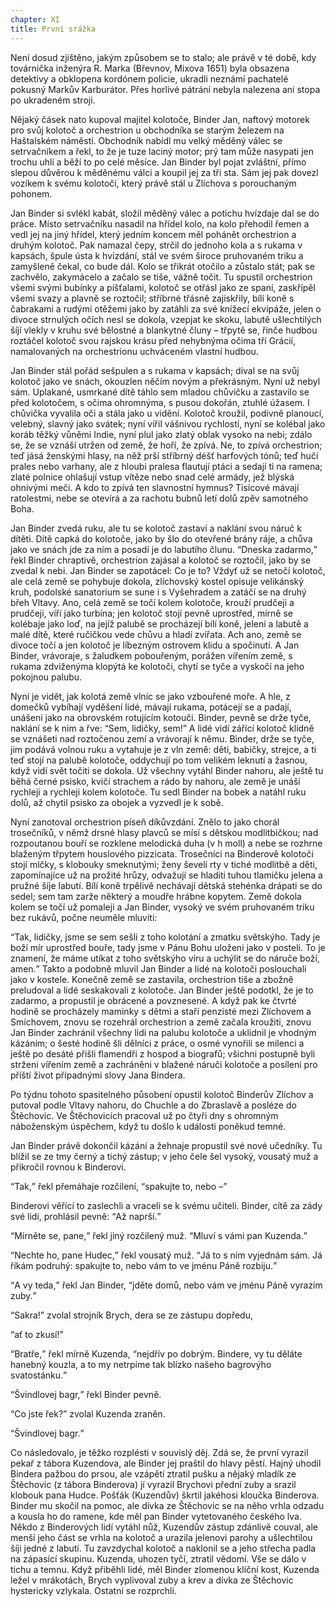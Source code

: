 ```yaml
---
chapter: XI
title: První srážka
---
```


Není dosud zjištěno, jakým způsobem se to stalo; ale právě v té době, kdy továrnička inženýra R. Marka (Břevnov, Mixova 1651) byla obsazena detektivy a obklopena kordónem policie, ukradli neznámí pachatelé pokusný Markův Karburátor.
Přes horlivé pátrání nebyla nalezena ani stopa po ukradeném stroji.

Nějaký čásek nato kupoval majitel kolotoče, Binder Jan, naftový motorek pro svůj kolotoč a orchestrion u obchodníka se starým železem na
Haštalském náměstí.
Obchodník nabídl mu velký měděný válec se setrvačníkem a řekl, to že je tuze laciný motor; prý tam může nasypati jen trochu uhlí a běží to po celé měsíce.
Jan Binder byl pojat zvláštní, přímo slepou důvěrou k měděnému válci a koupil jej za tři sta.
Sám jej pak dovezl vozíkem k svému kolotoči, který právě stál u Zlíchova s porouchaným pohonem.

Jan Binder si svlékl kabát, složil měděný válec a potichu hvízdaje dal se do práce.
Místo setrvačníku nasadil na hřídel kolo, na kolo přehodil řemen a vedl jej na jiný hřídel, který jedním koncem měl pohánět orchestrion a druhým kolotoč.
Pak namazal čepy, strčil do jednoho kola a s rukama v kapsách, špule ústa k hvízdání, stál ve svém široce pruhovaném triku a zamyšleně čekal, co bude dál.
Kolo se třikrát otočilo a zůstalo stát; pak se zachvělo, zakymácelo a začalo se tiše, vážně točit.
Tu spustil orchestrion všemi svými bubínky a píšťalami, kolotoč se otřásl jako ze spaní, zaskřípěl všemi svazy a plavně se roztočil; stříbrné třásně zajiskřily, bílí koně s čabrakami a rudými otěžemi jako by zatáhli za své knížecí ekvipáže, jelen o divoce strnulých očích nesl se dokola, vzepjat ke skoku, labutě ušlechtilých šíjí vlekly v kruhu své bělostné a blankytné čluny – třpytě se, řinče hudbou roztáčel kolotoč svou rajskou krásu před nehybnýma očima tří Grácií, namalovaných na orchestrionu uchváceném vlastní hudbou.

Jan Binder stál pořád sešpulen a s rukama v kapsách; díval se na svůj kolotoč jako ve snách, okouzlen něčím novým a překrásným.
Nyní už nebyl sám.
Uplakané, usmrkané dítě táhlo sem mladou chůvičku a zastavilo se před kolotočem, s očima ohromnýma, s pusou dokořán, ztuhlé úžasem.
I chůvička vyvalila oči a stála jako u vidění.
Kolotoč kroužil, podivně planoucí, velebný, slavný jako svátek; nyní vířil vášnivou rychlostí, nyní se kolébal jako koráb těžký vůněmi Indie, nyní plul jako zlatý oblak vysoko na nebi; zdálo se, že se vznáší utržen od země, že hoří, že zpívá.
Ne, to zpívá orchestrion; teď jásá ženskými hlasy, na něž prší stříbrný déšť harfových tónů; teď hučí prales nebo varhany, ale z hloubi pralesa flautují ptáci a sedají ti na ramena; zlaté polnice ohlašují vstup vítěze nebo snad celé armády, jež blýská ohnivými meči.
A kdo to zpívá ten slavnostní hymnus?
Tisícové mávají ratolestmi, nebe se otevírá a za rachotu bubnů letí dolů zpěv samotného Boha.

Jan Binder zvedá ruku, ale tu se kolotoč zastaví a naklání svou náruč k dítěti.
Dítě capká do kolotoče, jako by šlo do otevřené brány ráje, a chůva jako ve snách jde za ním a posadí je do labutího člunu.
<q>Dneska zadarmo,</q> řekl Binder chraptivě, orchestrion zajásal a kolotoč se roztočil, jako by se zvedal k nebi.
Jan Binder se zapotácel: Co je to?
Vždyť už se netočí kolotoč, ale celá země se pohybuje dokola, zlíchovský kostel opisuje velikánský kruh, podolské sanatorium se sune i s Vyšehradem a zatáčí se na druhý břeh Vltavy.
Ano, celá země se točí kolem kolotoče, krouží prudčeji a prudčeji, víří jako turbína; jen kolotoč stojí pevně uprostřed, mírně se kolébaje jako loď, na jejíž palubě se procházejí bílí koně, jeleni a labutě a malé dítě, které ručičkou vede chůvu a hladí zvířata.
Ach ano, země se divoce točí a jen kolotoč je líbezným ostrovem klidu a spočinutí.
A Jan Binder, vrávoraje, s žaludkem pobouřeným, porážen vířením země, s rukama zdviženýma klopýtá ke kolotoči, chytí se tyče a vyskočí na jeho pokojnou palubu.

Nyní je vidět, jak kolotá země vlníc se jako vzbouřené moře.
A hle, z domečků vybíhají vyděšení lidé, mávají rukama, potácejí se a padají, unášeni jako na obrovském rotujícím kotouči.
Binder, pevně se drže tyče, naklání se k nim a řve:
<q>Sem, lidičky, sem!</q>
A lidé vidí zářící kolotoč klidně se vznášeti nad roztočenou zemí a vrávorají k němu.
Binder, drže se tyče, jim podává volnou ruku a vytahuje je z vln země: děti, babičky, strejce, a ti teď stojí na palubě kolotoče, oddychují po tom velikém leknutí a žasnou, když vidí svět točiti se dokola.
Už všechny vytáhl Binder nahoru, ale ještě tu běhá černé psisko, kvičí strachem a rádo by nahoru, ale země je unáší rychleji a rychleji kolem kolotoče.
Tu sedl Binder na bobek a natáhl ruku dolů, až chytil psisko za obojek a vyzvedl je k sobě.

Nyní zanotoval orchestrion píseň díkůvzdání.
Znělo to jako chorál trosečníků, v němž drsné hlasy plavců se mísí s dětskou modlitbičkou; nad rozpoutanou bouří se rozklene melodická duha (v h moll) a nebe se rozhrne blaženým třpytem houslového pizzicata.
Trosečníci na Binderově kolotoči stojí mlčky, s klobouky smeknutými; ženy ševelí rty v tiché modlitbě a děti, zapomínajíce už na prožité hrůzy, odvažují se hladiti tuhou tlamičku jelena a pružné šíje labutí.
Bílí koně trpělivě nechávají dětská stehénka drápati se do sedel; sem tam zarže některý a moudře hrábne kopytem.
Země dokola kolem se točí už pomaleji a Jan Binder, vysoký ve svém pruhovaném triku bez rukávů, počne neuměle mluviti:

<q>Tak, lidičky, jsme se sem sešli z toho kolotání a zmatku světskýho.
Tady je boží mír uprostřed bouře, tady jsme v Pánu Bohu uloženi jako v posteli.
To je znamení, že máme utíkat z toho světskýho víru a uchýlit se do náruče boží, amen.</q>
Takto a podobně mluvil Jan Binder a lidé na kolotoči poslouchali jako v kostele.
Konečně země se zastavila, orchestrion tiše a zbožně preludoval a lidé seskakovali z kolotoče.
Jan Binder ještě podotkl, že je to zadarmo, a propustil je obrácené a povznesené.
A když pak ke čtvrté hodině se procházely maminky s dětmi a staří penzisté mezi Zlíchovem a Smíchovem, znovu se rozehrál orchestrion a země začala kroužiti, znovu Jan Binder zachránil všechny lidi na palubu kolotoče a uklidnil je vhodným kázáním; o šesté hodině šli dělníci z práce, o osmé vynořili se milenci a ještě po desáté přišli flamendři z hospod a biografů; všichni postupně byli strženi vířením země a zachráněni v blažené náruči kolotoče a posíleni pro příští život případnými slovy Jana Bindera.

Po týdnu tohoto spasitelného působení opustil kolotoč
Binderův Zlíchov a putoval podle Vltavy nahoru, do Chuchle a do Zbraslavě a posléze do Štěchovic.
Ve Štěchovicích pracoval už po čtyři dny s ohromným náboženským úspěchem, když tu došlo k události poněkud temné.

Jan Binder právě dokončil kázání a žehnaje propustil své nové učedníky.
Tu blížil se ze tmy černý a tichý zástup; v jeho čele šel vysoký, vousatý muž a přikročil rovnou k Binderovi.

<q>Tak,</q> řekl přemáhaje rozčilení, <q>spakujte to, nebo –</q>

Binderovi věřící to zaslechli a vraceli se k svému učiteli.
Binder, cítě za zády své lidi, prohlásil pevně:
<q>Až naprší.</q>

<q>Mírněte se, pane,</q> řekl jiný rozčilený muž.
<q>Mluví s vámi pan Kuzenda.</q>

<q>Nechte ho, pane Hudec,</q> řekl vousatý muž.
<q>Já to s ním vyjednám sám.
Já říkám podruhý: spakujte to, nebo vám to ve jménu Páně rozbiju.</q>

<q>A vy teda,</q> řekl Jan Binder, <q>jděte domů, nebo vám ve jménu
Páně vyrazím zuby.</q>

<q>Sakra!</q>
zvolal strojník Brych, dera se ze zástupu dopředu,

<q>ať to zkusí!</q>

<q>Bratře,</q> řekl mírně Kuzenda, <q>nejdřív po dobrým.
Bindere, vy tu děláte hanebný kouzla, a to my netrpíme tak blízko našeho bagrovýho svatostánku.</q>

<q>Švindlovej bagr,</q> řekl Binder pevně.

<q>Co jste řek?</q>
zvolal Kuzenda zraněn.

<q>Švindlovej bagr.</q>

Co následovalo, je těžko rozplésti v souvislý děj.
Zdá se, že první vyrazil pekař z tábora Kuzendova, ale Binder jej praštil do hlavy pěstí.
Hajný uhodil Bindera pažbou do prsou, ale vzápětí ztratil pušku a nějaký mladík ze Štěchovic (z tábora Binderova) jí vyrazil Brychovi přední zuby a srazil klobouk pana Hudce.
Pošťák (Kuzendův) škrtil jakéhosi kloučka Binderova.
Binder mu skočil na pomoc, ale dívka ze Štěchovic se na něho vrhla odzadu a kousla ho do ramene, kde měl pan Binder vytetovaného českého lva.
Někdo z Binderových lidí vytáhl nůž, Kuzendův zástup zdánlivě couval, ale menší jeho část se vrhla na kolotoč a urazila jelenovi parohy a ušlechtilou šíji jedné z labutí.
Tu zavzdychal kolotoč a naklonil se a jeho střecha padla na zápasící skupinu.
Kuzenda, uhozen tyčí, ztratil vědomí.
Vše se dálo v tichu a temnu.
Když přiběhli lidé, měl Binder zlomenou klíční kost, Kuzenda ležel v mrákotách, Brych vyplivoval zuby a krev a dívka ze Štěchovic hystericky vzlykala.
Ostatní se rozprchli.
